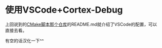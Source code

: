 # 使用VSCode+Cortex-Debug

上回说到的[CMake脚本那个仓库](https://github.com/patrislav1/cubemx.cmake)的README.md就介绍了VSCode的配置，可以直接去看。

有空的话汉化一下^^
